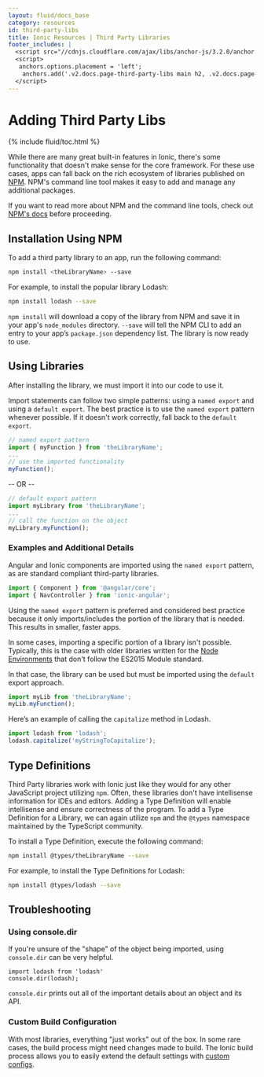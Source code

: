 ```yaml
---
layout: fluid/docs_base
category: resources
id: third-party-libs
title: Ionic Resources | Third Party Libraries
footer_includes: |
  <script src="//cdnjs.cloudflare.com/ajax/libs/anchor-js/3.2.0/anchor.min.js"></script>
  <script>
   anchors.options.placement = 'left';
    anchors.add('.v2.docs.page-third-party-libs main h2, .v2.docs.page-third-party-libs main h3');
  </script>
---
```


# Adding Third Party Libs

{% include fluid/toc.html %}

While there are many great built-in features in Ionic, there's some functionality that doesn't make sense for the core framework. For these use cases, apps can fall back on the rich ecosystem of libraries published on [NPM](https://www.npmjs.com). NPM's command line tool makes it easy to add and manage any additional packages.

If you want to read more about NPM and the command line tools, check out [NPM's docs](https://docs.npmjs.com/) before proceeding.

## Installation Using NPM

To add a third party library to an app, run the following command:

```bash
npm install <theLibraryName> --save
```

For example, to install the popular library Lodash:

```bash
npm install lodash --save
```

`npm install` will download a copy of the library from NPM and save it in your app's `node_modules` directory.  `--save` will tell the NPM CLI to add an entry to your app’s `package.json` dependency list. The library is now ready to use.

## Using Libraries

After installing the library, we must import it into our code to use it.

Import statements can follow two simple patterns: using a `named export` and using a `default export`. The best practice is to use the `named export` pattern whenever possible. If it doesn't work correctly, fall back to the `default export`.

```typescript
// named export pattern
import { myFunction } from 'theLibraryName';
...
// use the imported functionality
myFunction();
```

-- OR --

```typescript
// default export pattern
import myLibrary from 'theLibraryName';
...
// call the function on the object
myLibrary.myFunction();
```


### Examples and Additional Details

Angular and Ionic components are imported using the `named export` pattern, as are standard compliant third-party libraries.

```typescript
import { Component } from '@angular/core';
import { NavController } from 'ionic-angular';
```

Using the `named export` pattern is preferred and considered best practice because it only imports/includes the portion of the library that is needed. This results in smaller, faster apps.

In some cases, importing a specific portion of a library isn't possible. Typically, this is the case with older libraries written for the [Node Environments](https://nodejs.org/en/) that don't follow the ES2015 Module standard.

In that case, the library can be used but must be imported using the `default` export approach.

```typescript
import myLib from 'theLibraryName';
myLib.myFunction();
```

Here’s an example of calling the `capitalize` method in Lodash.

```typescript
import lodash from 'lodash';
lodash.capitalize('myStringToCapitalize');
```

## Type Definitions

Third Party libraries work with Ionic just like they would for any other JavaScript project utilizing `npm`. Often, these libraries don't have intellisense information for IDEs and editors. Adding a Type Definition will enable intellisense and ensure correctness of the program. To add a Type Definition for a Library, we can again utilize `npm` and the `@types` namespace maintained by the TypeScript community.

To install a Type Definition, execute the following command:

```bash
npm install @types/theLibraryName --save
```

For example, to install the Type Definitions for Lodash:

```bash
npm install @types/lodash --save
```

## Troubleshooting

### Using console.dir
If you're unsure of the "shape" of the object being imported, using `console.dir` can be very helpful.

```
import lodash from 'lodash'
console.dir(lodash);
```

`console.dir` prints out all of the important details about an object and its API.

### Custom Build Configuration
With most libraries, everything "just works" out of the box. In some rare cases, the build process might need changes made to build. The Ionic build process allows you to easily extend the default settings with [custom configs](https://github.com/driftyco/ionic-app-scripts#custom-config-files).
